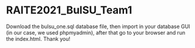 # RAITE2021_BulSU_Team1
 
Download the bulsu_one.sql database file, then import in your database GUI (in our case, we used phpmyadmin), after that go to your browser and run the index.html. Thank you!
